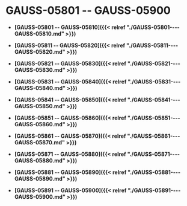 # GAUSS-05801 -- GAUSS-05900<a name="ZH-CN_TOPIC_0302073595"></a>

-   **[GAUSS-05801 -- GAUSS-05810]({{< relref "./GAUSS-05801----GAUSS-05810.md" >}})**

-   **[GAUSS-05811 -- GAUSS-05820]({{< relref "./GAUSS-05811----GAUSS-05820.md" >}})**

-   **[GAUSS-05821 -- GAUSS-05830]({{< relref "./GAUSS-05821----GAUSS-05830.md" >}})**

-   **[GAUSS-05831 -- GAUSS-05840]({{< relref "./GAUSS-05831----GAUSS-05840.md" >}})**

-   **[GAUSS-05841 -- GAUSS-05850]({{< relref "./GAUSS-05841----GAUSS-05850.md" >}})**

-   **[GAUSS-05851 -- GAUSS-05860]({{< relref "./GAUSS-05851----GAUSS-05860.md" >}})**

-   **[GAUSS-05861 -- GAUSS-05870]({{< relref "./GAUSS-05861----GAUSS-05870.md" >}})**

-   **[GAUSS-05871 -- GAUSS-05880]({{< relref "./GAUSS-05871----GAUSS-05880.md" >}})**

-   **[GAUSS-05881 -- GAUSS-05890]({{< relref "./GAUSS-05881----GAUSS-05890.md" >}})**

-   **[GAUSS-05891 -- GAUSS-05900]({{< relref "./GAUSS-05891----GAUSS-05900.md" >}})**
